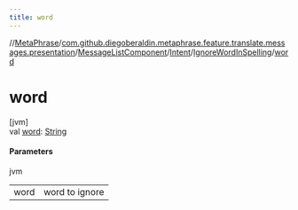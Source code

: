 ```yaml
---
title: word
---
```

//[MetaPhrase](../../../../../index.html)/[com.github.diegoberaldin.metaphrase.feature.translate.messages.presentation](../../../index.html)/[MessageListComponent](../../index.html)/[Intent](../index.html)/[IgnoreWordInSpelling](index.html)/[word](word.html)



# word



[jvm]\
val [word](word.html): [String](https://kotlinlang.org/api/latest/jvm/stdlib/kotlin/-string/index.html)



#### Parameters


jvm

| | |
|---|---|
| word | word to ignore |




